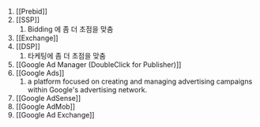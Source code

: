 

1. [[Prebid]]
2. [[SSP]]
	1. Bidding 에 좀 더 초점을 맞춤
3. [[Exchange]] 
4. [[DSP]]
	1. 타케팅에 좀 더 초점을 맞춤
5. [[Google Ad Manager (DoubleClick for Publisher)]]
6. [[Google Ads]]
	1. a platform focused on creating and managing advertising campaigns within Google's advertising network.
7. [[Google AdSense]]
8. [[Google AdMob]]
9. [[Google Ad Exchange]]